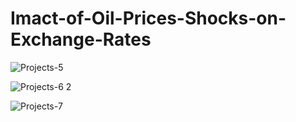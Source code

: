 # Imact-of-Oil-Prices-Shocks-on-Exchange-Rates

![Projects-5](https://github.com/lahiripratik/Imact-of-Oil-Prices-Shocks-on-Exchange-Rates/assets/84749230/ed29bfd9-0ffa-4f49-a2fc-d3385c2b2a2f)

![Projects-6 2](https://github.com/lahiripratik/Imact-of-Oil-Prices-Shocks-on-Exchange-Rates/assets/84749230/dae32959-447f-4571-b36a-d7b4bbfb3e64)

![Projects-7](https://github.com/lahiripratik/Imact-of-Oil-Prices-Shocks-on-Exchange-Rates/assets/84749230/70f3936a-70b0-4ae7-b24a-f14d7f5b9c39)
